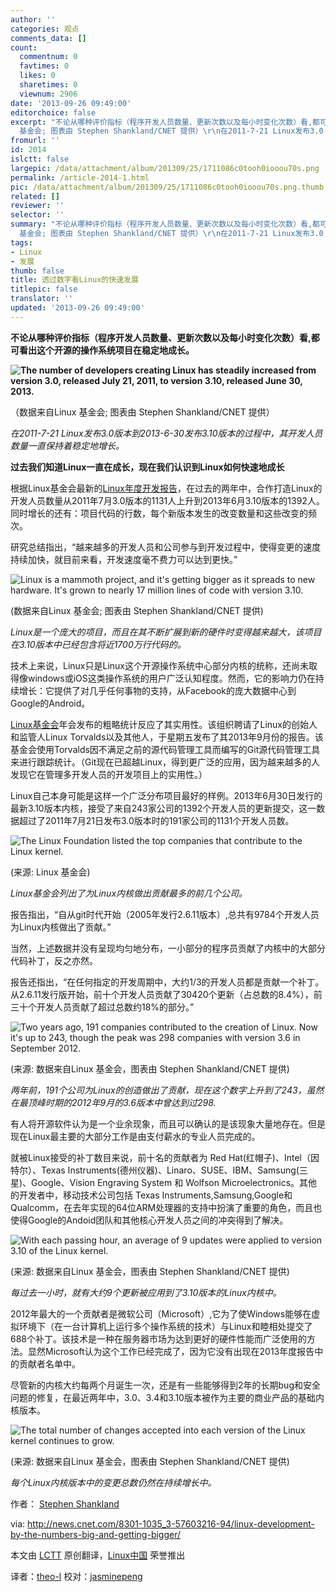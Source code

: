 ```yaml
---
author: ''
categories: 观点
comments_data: []
count:
  commentnum: 0
  favtimes: 0
  likes: 0
  sharetimes: 0
  viewnum: 2906
date: '2013-09-26 09:49:00'
editorchoice: false
excerpt: "不论从哪种评价指标（程序开发人员数量、更新次数以及每小时变化次数）看,都可看出这个开源的操作系统项目在稳定地成长。\r\n\r\n（数据来自Linux
  基金会; 图表由 Stephen Shankland/CNET 提供）\r\n在2011-7-21 Linux发布3.0 ..."
fromurl: ''
id: 2014
islctt: false
largepic: /data/attachment/album/201309/25/1711086c0tooh0iooou70s.png
permalink: /article-2014-1.html
pic: /data/attachment/album/201309/25/1711086c0tooh0iooou70s.png.thumb.jpg
related: []
reviewer: ''
selector: ''
summary: "不论从哪种评价指标（程序开发人员数量、更新次数以及每小时变化次数）看,都可看出这个开源的操作系统项目在稳定地成长。\r\n\r\n（数据来自Linux
  基金会; 图表由 Stephen Shankland/CNET 提供）\r\n在2011-7-21 Linux发布3.0 ..."
tags:
- Linux
- 发展
thumb: false
title: 透过数字看Linux的快速发展
titlepic: false
translator: ''
updated: '2013-09-26 09:49:00'
---
```


**不论从哪种评价指标（程序开发人员数量、更新次数以及每小时变化次数）看,都可看出这个开源的操作系统项目在稳定地成长。**


**![The number of developers creating Linux has steadily increased from version 3.0, released July 21, 2011, to version 3.10, released June 30, 2013.](/data/attachment/album/201309/25/1711086c0tooh0iooou70s.png)**


 （数据来自Linux 基金会; 图表由 Stephen Shankland/CNET 提供）


*在2011-7-21 Linux发布3.0版本到2013-6-30发布3.10版本的过程中，其开发人员数量一直保持着稳定地增长。*


**过去我们知道Linux一直在成长，现在我们认识到Linux如何快速地成长**


根据Linux基金会最新的[Linux年度开发报告](http://www.linuxfoundation.org/news-media/announcements/2013/09/linux-foundation-releases-annual-linux-development-report)，在过去的两年中，合作打造Linux的开发人员数量从2011年7月3.0版本的1131人上升到2013年6月3.10版本的1392人。同时增长的还有：项目代码的行数，每个新版本发生的改变数量和这些改变的频次。


研究总结指出，“越来越多的开发人员和公司参与到开发过程中，使得变更的速度持续加快，就目前来看，开发速度毫不费力可以达到更快。”


![Linux is a mammoth project, and it's getting bigger as it spreads to new hardware. It's grown to nearly 17 million lines of code with version 3.10.](/data/attachment/album/201309/25/171109juqeexfywfdfqseq.png)


 (数据来自Linux 基金会; 图表由 Stephen Shankland/CNET 提供)


*Linux是一个庞大的项目，而且在其不断扩展到新的硬件时变得越来越大，该项目在3.10版本中已经包含将近1700万行代码的。*


技术上来说，Linux只是Linux这个开源操作系统中心部分内核的统称，还尚未取得像windows或iOS这类操作系统的用户广泛认知程度。然而，它的影响力仍在持续增长：它提供了对几乎任何事物的支持，从Facebook的庞大数据中心到Google的Android。


[Linux基金会](http://www.linuxfoundation.org/)年会发布的粗略统计反应了其实用性。该组织聘请了Linux的创始人和监管人Linux Torvalds以及其他人，于星期五发布了其2013年9月份的报告。该基金会使用Torvalds因不满足之前的源代码管理工具而编写的Git源代码管理工具来进行跟踪统计。（Git现在已超越Linux，得到更广泛的应用，因为越来越多的人发现它在管理多开发人员的开发项目上的实用性。）


Linux自己本身可能是这样一个广泛分布项目最好的样例。2013年6月30日发行的最新3.10版本内核，接受了来自243家公司的1392个开发人员的更新提交，这一数据超过了2011年7月21日发布3.0版本时的191家公司的1131个开发人员数。


![The Linux Foundation listed the top companies that contribute to the Linux kernel.](/data/attachment/album/201309/25/171110aghby4vh3jbpzvln.png) 


(来源: Linux 基金会)


*Linux基金会列出了为Linux内核做出贡献最多的前几个公司。*


报告指出，“自从git时代开始（2005年发行2.6.11版本）,总共有9784个开发人员为Linux内核做出了贡献。”


当然，上述数据并没有呈现均匀地分布，一小部分的程序员贡献了内核中的大部分代码补丁，反之亦然。


报告还指出，“在任何指定的开发周期中，大约1/3的开发人员都是贡献一个补丁。从2.6.11发行版开始，前十个开发人员贡献了30420个更新（占总数的8.4%），前三十个开发人员贡献了超过总数约18%的部分。”


![Two years ago, 191 companies contributed to the creation of Linux. Now it's up to 243, though the peak was 298 companies with version 3.6 in September 2012.](/data/attachment/album/201309/25/1711112zdvziz5ffzpatdc.png)


 (来源: 数据来自Linux 基金会，图表由 Stephen Shankland/CNET 提供)


*两年前，191个公司为Linux的创造做出了贡献，现在这个数字上升到了243，虽然在最顶峰时期的2012年9月的3.6版本中曾达到过298.*


有人将开源软件认为是一个业余现象，而且可以确认的是该现象大量地存在。但是现在Linux最主要的大部分工作是由支付薪水的专业人员完成的。


就被Linux接受的补丁数目来说，前十名的贡献者为 Red Hat(红帽子)、Intel（因特尔）、Texas Instruments(德州仪器)、Linaro、SUSE、IBM、Samsung(三星)、Google、Vision Engraving System 和 Wolfson Microelectronics。其他的开发者中，移动技术公司包括 Texas Instruments,Samsung,Google和Qualcomm，在去年实现的64位ARM处理器的支持中扮演了重要的角色，而且也使得Google的Andoid团队和其他核心开发人员之间的冲突得到了解决。


![With each passing hour, an average of 9 updates were applied to version 3.10 of the Linux kernel.](/data/attachment/album/201309/25/171112htxxbr00r7xtbh7t.png)


 (来源: 数据来自Linux 基金会，图表由 Stephen Shankland/CNET 提供)


*每过去一小时，就有大约9个更新被应用到了3.10版本的Linux内核中。*


2012年最大的一个贡献者是微软公司（Microsoft）,它为了使Windows能够在虚拟环境下（在一台计算机上运行多个操作系统的技术）与Linux和睦相处提交了688个补丁。该技术是一种在服务器市场为达到更好的硬件性能而广泛使用的方法。显然Microsoft认为这个工作已经完成了，因为它没有出现在2013年度报告中的贡献者名单中。


尽管新的内核大约每两个月诞生一次，还是有一些能够得到2年的长期bug和安全问题的修复，在最近两年中，3.0、3.4和3.10版本被作为主要的商业产品的基础内核版本。


![The total number of changes accepted into each version of the Linux kernel continues to grow.](/data/attachment/album/201309/25/171113o99ft7znko0w7p3u.png)


 (来源: 数据来自Linux 基金会，图表由 Stephen Shankland/CNET 提供)


*每个Linux内核版本中的变更总数仍然在持续增长中。*


作者： [Stephen Shankland](http://www.cnet.com/profile/Stephen+Shankland/)


 
 


via: <http://news.cnet.com/8301-1035_3-57603216-94/linux-development-by-the-numbers-big-and-getting-bigger/>


本文由 [LCTT](https://github.com/LCTT/TranslateProject) 原创翻译，[Linux中国](http://linux.cn/portal.php) 荣誉推出


译者：[theo-l](http://linux.cn/space/theo-l) 校对：[jasminepeng](http://linux.cn/space/jasminepeng)